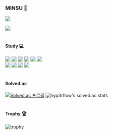 <div align="left">
  
### MINSU 👋
  
  <a href="https://github.com/lookinmin"><img src="https://img.shields.io/badge/GitHub-181717?style=flat-square&logo=GitHub&logoColor=white"/></a>
  
  <a href="https://www.acmicpc.net/user/sncalphs"><img src="https://img.shields.io/badge/BaekJoon-2FA4FF?style=flat-square&logo=Bilibili&logoColor=white"/></a>
  
  #

  #### Study 💻
  <img src="https://img.shields.io/badge/C-1B1A17?style=flat-square&logo=C&logoColor=white"/>
  <img src="https://img.shields.io/badge/C++-00599C?style=flat-square&logo=c%2B%2B&logoColor=white">
  <img src="https://img.shields.io/badge/Python-3776AB?style=flat-square&logo=python&logoColor=white"> 
  <img src="https://img.shields.io/badge/HTML-E34F26?style=flat-square&logo=html5&logoColor=white"> 
  <img src="https://img.shields.io/badge/CSS-1572B6?style=flat-square&logo=css3&logoColor=white"> 
  <img src="https://img.shields.io/badge/JavaXcript-F7DF1E?style=flat-square&logo=javascript&logoColor=white"><br>
  <img src="https://img.shields.io/badge/MySQL-4479A1?style=flat-square&logo=mysql&logoColor=white">
  <img src="https://img.shields.io/badge/MongoDB-47A248?style=flat-square&logo=MongoDB&logoColor=white">
  <img src="https://img.shields.io/badge/React-61DAFB?style=flat-square&logo=react&logoColor=black">
  <img src="https://img.shields.io/badge/Node.js-339933?style=flat-square&logo=Node.js&logoColor=white">
  <br>

  #
  
  
  #### Solved.ac
[![Solved.ac 프로필](http://mazassumnida.wtf/api/v2/generate_badge?boj=sncalphs)](https://solved.ac/sncalphs)
![hyp3rflow's solved.ac stats](https://github-readme-solvedac.hyp3rflow.vercel.app/api/?handle=sncalphs)
   #
   
  
  #### Trophy 🏆
  ![trophy](https://github-profile-trophy.vercel.app/?username=lookinmin)

    
  </div>

</div>

<!--
**lookinmin/lookinmin** is a ✨ _special_ ✨ repository because its `README.md` (this file) appears on your GitHub profile.

Here are some ideas to get you started:

- 🔭 I’m currently working on ...
- 🌱 I’m currently learning ...
- 👯 I’m looking to collaborate on ...
- 🤔 I’m looking for help with ...
- 💬 Ask me about ...
- 📫 How to reach me: ...
- 😄 Pronouns: ...
- ⚡ Fun fact: ...
-->

